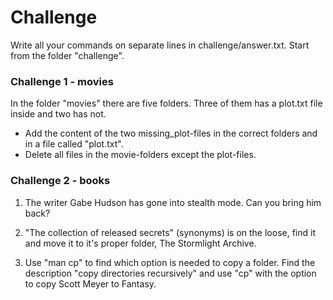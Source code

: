 # Challenge

Write all your commands on separate lines in challenge/answer.txt. Start from the folder "challenge".

### Challenge 1 - movies
In the folder "movies" there are five folders. Three of them has a plot.txt file inside and two has not.

* Add the content of the two missing_plot-files in the correct folders and in a file called "plot.txt".
* Delete all files in the movie-folders except the plot-files.


### Challenge 2 - books

1. The writer Gabe Hudson has gone into stealth mode. Can you bring him back?

2. "The collection of released secrets" (synonyms) is on the loose, find it and move it to it's proper folder, The Stormlight Archive.

3. Use "man cp" to find which option is needed to copy a folder. Find the description "copy directories recursively" and use "cp" with the option to copy Scott Meyer to Fantasy.